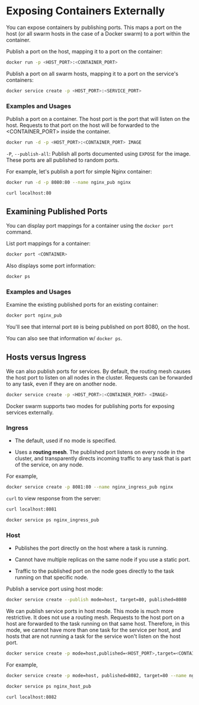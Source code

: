 # Exposing Containers Externally

You can expose containers by publishing ports. This maps a port on the host (or all swarm hosts in the case of a Docker swarm) to a port within the container.

Publish a port on the host, mapping it to a port on the container:

```zsh
docker run -p <HOST_PORT>:<CONTAINER_PORT>
```

Publish a port on all swarm hosts, mapping it to a port on the service's containers:

```zsh
docker service create -p <HOST_PORT>:<SERVICE_PORT>
```

### Examples and Usages

Publish a port on a container. The host port is the port that will listen on the host. Requests to that port on the host will be forwarded to the <CONTAINER_PORT> inside the container.

```zsh
docker run -d -p <HOST_PORT>:<CONTAINER_PORT> IMAGE
```

`-P`, `--publish-all`: Publish all ports documented using `EXPOSE` for the image. These ports are all published to random ports.

For example, let's publish a port for simple Nginx container:

```zsh
docker run -d -p 8080:80 --name nginx_pub nginx
```

```zsh
curl localhost:80
```

## Examining Published Ports

You can display port mappings for a container using the `docker port` command.

List port mappings for a container:

```zsh
docker port <CONTAINER>
```

Also displays some port information:

```zsh
docker ps
```

### Examples and Usages

Examine the existing published ports for an existing container:

```zsh
docker port nginx_pub
```

You'll see that internal port `80` is being published on port 8080, on the host.

You can also see that information w/ `docker ps`.

## Hosts versus Ingress

We can also publish ports for services. By default, the routing mesh causes the host port to listen on all nodes in the cluster. Requests can be forwarded to any task, even if they are on another node.

```zsh
docker service create -p <HOST_PORT>:<CONTAINER_PORT> <IMAGE>
```

Docker swarm supports two modes for publishing ports for exposing services externally.

### Ingress

* The default, used if no mode is specified.

* Uses a **routing mesh**. The published port listens on every node in the cluster, and transparently directs incoming traffic to any task that is part of the service, on any node.

For example,

```zsh
docker service create -p 8081:80 --name nginx_ingress_pub nginx
```

`curl` to view response from the server:

```zsh
curl localhost:8081
```

```zsh
docker service ps nginx_ingress_pub
```

### Host

* Publishes the port directly on the host where a task is running.

* Cannot have multiple replicas on the same node if you use a static port.

* Traffic to the published port on the node goes directly to the task running on that specific node.

Publish a service port using host mode:

```zsh
docker service create --publish mode=host, target=80, published=8080
```

We can publish service ports in host mode. This mode is much more restrictive. It does not use a routing mesh. Requests to the host port on a host are forwarded to the task running on that same host. Therefore, in this mode, we cannot have more than one task for the service per host, and hosts that are not running a task for the service won't listen on the host port.

```zsh
docker service create -p mode=host,published=<HOST_PORT>,target=<CONTAINER_PORT> <IMAGE>
```

For example,

```zsh
docker service create -p mode=host, published=8082, target=80 --name nginx_host_pub nginx
```

```zsh
docker service ps nginx_host_pub
```

```zsh
curl localhost:8082
```
